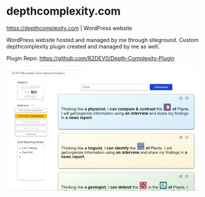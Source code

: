 # depthcomplexity.com
https://depthcomplexity.com | WordPress website

WordPress website hosted and managed by me through siteground. Custom depthcomplexity plugin created and managed by me as well. 

Plugin Repo: https://github.com/R2DEV0/Depth-Complexity-Plugin

![image](https://github.com/R2DEV0/Depth-and-Complexity/blob/main/software_suite.png)
